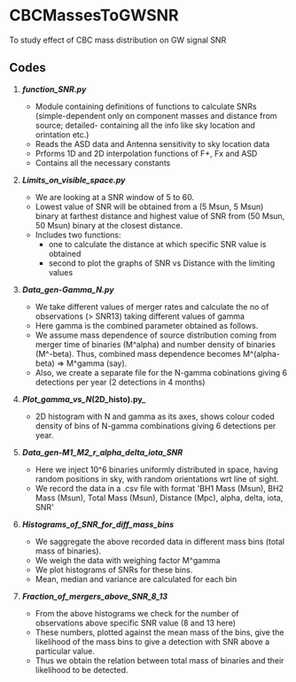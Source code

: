 # CBCMassesToGWSNR
To study effect of CBC mass distribution on GW signal SNR


## Codes

1. **_function_SNR.py_**
	- Module containing definitions of functions to calculate SNRs (simple-dependent only on component masses and distance from source; detailed- containing all the info like sky location and orintation etc.)
	- Reads the ASD data and Antenna sensitivity to sky location data
	- Prforms 1D and 2D interpolation functions of F+, Fx and ASD
	- Contains all the necessary constants
	
2. **_Limits_on_visible_space.py_**
	- We are looking at a SNR window of 5 to 60.
	- Lowest value of SNR will be obtained from a (5 Msun, 5 Msun) binary at farthest distance and highest value of SNR from (50 Msun, 50 Msun) binary at the closest distance.
	- Includes two functions:
		- one to calculate the distance at which specific SNR value is obtained
		- second to plot the graphs of SNR vs Distance with the limiting values
		
3. **_Data_gen-Gamma_N.py_**
	- We take different values of merger rates and calculate the no of observations (> SNR13) taking different values of gamma
	- Here gamma is the combined parameter obtained as follows.
	- We assume mass dependence of source distribution coming from merger time of binaries (M^alpha) and number density of binaries (M^-beta). Thus, combined mass dependence becomes M^(alpha-beta) => M^gamma (say).
	- Also, we create a separate file for the N-gamma cobinations giving 6 detections per year (2 detections in 4 months)
	
4. **_Plot_gamma_vs_N_(2D_histo).py_**
	- 2D histogram with N and gamma as its axes, shows colour coded density of bins of N-gamma combinations giving 6 detections per year.

5. **_Data_gen-M1_M2_r_alpha_delta_iota_SNR_**
	- Here we inject 10^6 binaries uniformly distributed in space, having random positions in sky, with random orientations wrt line of sight.
	- We record the data in a .csv file with format 'BH1 Mass (Msun), BH2 Mass (Msun), Total Mass (Msun), Distance (Mpc), alpha, delta, iota, SNR'
	
6. **_Histograms_of_SNR_for_diff_mass_bins_**
	- We saggregate the above recorded data in different mass bins (total mass of binaries).
	- We weigh the data with weighing factor M^gamma
	- We plot histograms of SNRs for these bins.
	- Mean, median and variance are calculated for each bin
	
7. **_Fraction_of_mergers_above_SNR_8_13_**
	- From the above histograms we check for the number of observations above specific SNR value (8 and 13 here)
	- These numbers, plotted against the mean mass of the bins, give the likelihood of the mass bins to give a detection with SNR above a particular value.
	- Thus we obtain the relation between total mass of binaries and their likelihood to be detected.




























	
